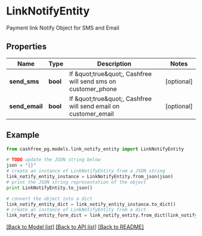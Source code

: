 # LinkNotifyEntity

Payment link Notify Object for SMS and Email

## Properties
Name | Type | Description | Notes
------------ | ------------- | ------------- | -------------
**send_sms** | **bool** | If \&quot;true\&quot;, Cashfree will send sms on customer_phone | [optional] 
**send_email** | **bool** | If \&quot;true\&quot;, Cashfree will send email on customer_email | [optional] 

## Example

```python
from cashfree_pg.models.link_notify_entity import LinkNotifyEntity

# TODO update the JSON string below
json = "{}"
# create an instance of LinkNotifyEntity from a JSON string
link_notify_entity_instance = LinkNotifyEntity.from_json(json)
# print the JSON string representation of the object
print LinkNotifyEntity.to_json()

# convert the object into a dict
link_notify_entity_dict = link_notify_entity_instance.to_dict()
# create an instance of LinkNotifyEntity from a dict
link_notify_entity_form_dict = link_notify_entity.from_dict(link_notify_entity_dict)
```
[[Back to Model list]](../README.md#documentation-for-models) [[Back to API list]](../README.md#documentation-for-api-endpoints) [[Back to README]](../README.md)


